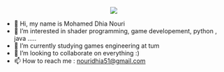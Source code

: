 
<p align="center">
  <img src="https://capsule-render.vercel.app/api?text=Hey Everyone!🕹️&animation=fadeIn&type=waving&color=gradient&height=100"/>
</p>


- 👋 Hi, my name is Mohamed Dhia Nouri
- 👀 I’m interested in shader programming, game developement, python , java .....
- 🌱 I’m currently studying games engineering at tum
- 💞️ I’m looking to collaborate on everything :)
- 📫 How to reach me : nouridhia51@gmail.com

